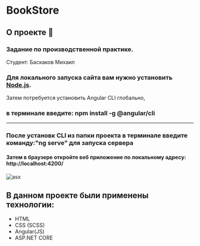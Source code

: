 # BookStore
## О проекте 📖
### Задание по производственной практике. 

Студент: Баскаков Михаил 


### Для локального запуска сайта вам нужно установить [Node.js](https://nodejs.org/en/download/).
Затем потребуется установить Angular CLI глобально, 
### в терминале введите: npm install -g @angular/cli
*** 
### После установк CLI из папки проекта в терминале введите команду:"ng serve" для запуска сервера

#### Затем в браузере откройте веб приложение по локальному адресу: http://localhost:4200/

![asx](https://www.sopact.com/hs-fs/hubfs/Logo/Others/AngularJS_HTML5_CSS3_logo.png?width=400&name=AngularJS_HTML5_CSS3_logo.png)

## В данном проекте были применены технологии:
* HTML
* CSS (SCSS)
* Angular(JS)
* ASP.NET CORE 

